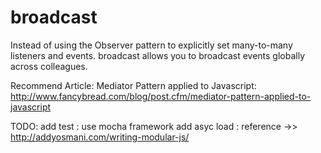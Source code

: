 broadcast
===========

Instead of using the Observer pattern to explicitly set many-to-many listeners and events. broadcast allows you to broadcast events globally across colleagues.


Recommend Article:
Mediator Pattern applied to Javascript: 	http://www.fancybread.com/blog/post.cfm/mediator-pattern-applied-to-javascript

TODO:
add test : use mocha framework
add asyc load : reference ->> http://addyosmani.com/writing-modular-js/
